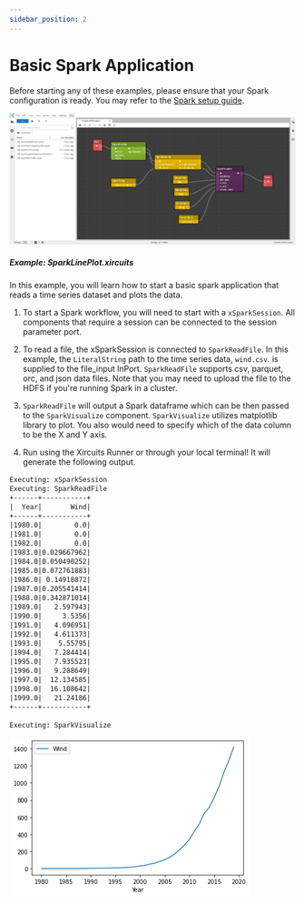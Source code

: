 ```yaml
---
sidebar_position: 2
---
```



# Basic Spark Application

Before starting any of these examples, please ensure that your Spark configuration is ready. You may refer to the [Spark setup guide](spark-installation.md). 

![Basic-Xircuit](spark-line-plot-xircuit.png)

##### Example: SparkLinePlot.xircuits

In this example, you will learn how to start a basic spark application that reads a time series dataset and plots the data.

1. To start a Spark workflow, you will need to start with a `xSparkSession`. All components that require a session can be connected to the session parameter port. 

2. To read a file, the xSparkSession is connected to `SparkReadFile`. In this example, the `LiteralString` path to the time series data, `wind.csv`. is supplied to the file_input InPort. `SparkReadFile` supports csv, parquet, orc, and json data files. 
Note that you may need to upload the file to the HDFS if you're running Spark in a cluster.

3. `SparkReadFile` will output a Spark dataframe which can be then passed to the `SparkVisualize` component. `SparkVisualize` utilizes matplotlib library to plot. You also would need to specify which of the data column to be the X and Y axis.

4. Run using the Xircuits Runner or through your local terminal! It will generate the following output.

```
Executing: xSparkSession
Executing: SparkReadFile
+------+-----------+
|  Year|       Wind|
+------+-----------+
|1980.0|        0.0|
|1981.0|        0.0|
|1982.0|        0.0|
|1983.0|0.029667962|
|1984.0|0.050490252|
|1985.0|0.072761883|
|1986.0| 0.14918872|
|1987.0|0.205541414|
|1988.0|0.342871014|
|1989.0|   2.597943|
|1990.0|     3.5356|
|1991.0|   4.096951|
|1992.0|   4.611373|
|1993.0|    5.55795|
|1994.0|   7.284414|
|1995.0|   7.935523|
|1996.0|   9.288649|
|1997.0|  12.134585|
|1998.0|  16.108642|
|1999.0|   21.24186|
+------+-----------+

Executing: SparkVisualize
```
![spark-line-plot](spark-line-plot.png)

